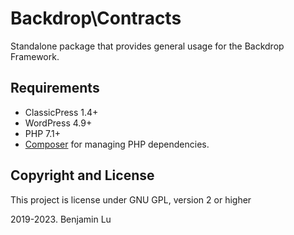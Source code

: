 # Backdrop\Contracts
Standalone package that provides general usage for the Backdrop Framework.

## Requirements
* ClassicPress 1.4+
* WordPress 4.9+
* PHP 7.1+
* [Composer](https://getcomposer.org) for managing PHP dependencies.

## Copyright and License
This project is license under GNU GPL, version 2 or higher

2019-2023. Benjamin Lu

